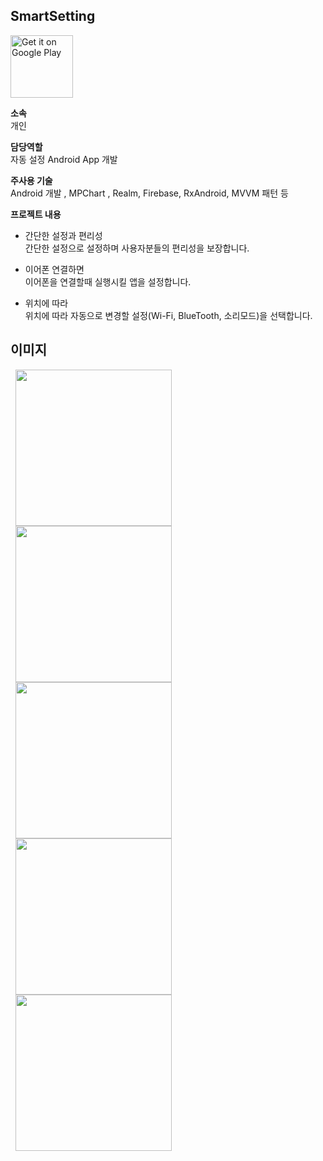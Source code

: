 ## SmartSetting
<a href='https://play.google.com/store/apps/details?id=com.yts.smartsetting'><img alt='Get it on Google Play' src='https://play.google.com/intl/en_us/badges/images/generic/en_badge_web_generic.png' height="100"/></a>

**소속**  
개인
  
**담당역할**  
자동 설정 Android App 개발  

**주사용 기술**  
Android 개발 , MPChart ,  Realm, Firebase, RxAndroid, MVVM 패턴 등
  
  
**프로젝트 내용**  

- 간단한 설정과 편리성  
간단한 설정으로 설정하며 사용자분들의 편리성을 보장합니다.  
  
- 이어폰 연결하면  
이어폰을 연결할때 실행시킬 앱을 설정합니다.  
  
- 위치에 따라  
위치에 따라 자동으로 변경할 설정(Wi-Fi, BlueTooth, 소리모드)을 선택합니다.  
    
   
## 이미지  
 
<div>
  <img src="https://lh3.googleusercontent.com/3bxl6pz35hy87zexLmOGOHCwfa-TlwhYgLMcNLQm9NSq6Xz6l33bQeDB6dsZkVrvNrA=w1307-h846-rw" hspace=8 width = 250>
  <img src="https://lh3.googleusercontent.com/QBmiEfyGBpH_vEz29Km55OWccGEB-6R5qK4HPGXTopZdzczDDe1zKiT_c9tseuwsag=w1307-h846-rw" hspace=8 width = 250>
   <img src="https://lh3.googleusercontent.com/cmEyUADtUYIP84NtQV-2eD3KOvWxTTOBKqrIFk3IYanU33uLa9ZFXSd9ECqaH9sycYg=w1307-h846-rw" hspace=8 width = 250>
</div>
<div>
  <img src="https://lh3.googleusercontent.com/CeFY-4XBGAeCo5_skCw80cSgIxishCn10l1Ss8K7VgijhPmOIOU_v_bgn6dtOzBXa5E=w1307-h846-rw" hspace=8 width = 250>
  <img src="https://lh3.googleusercontent.com/hLFxmrhcKB-LNEGtl7sHaHrileGaCzNwE0JMPollIwUGQeZKT1XfF-sWURN2cJSn8Q=w1307-h846-rw" hspace=8 width = 250>
</div>



